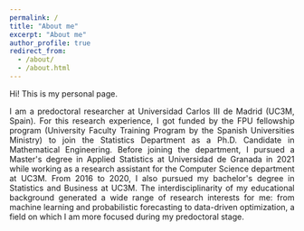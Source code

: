 ```yaml
---
permalink: /
title: "About me"
excerpt: "About me"
author_profile: true
redirect_from: 
  - /about/
  - /about.html
---
```


Hi! This is my personal page.

<div style="text-align: justify"> I am a predoctoral researcher at Universidad Carlos III de Madrid (UC3M, Spain). For this research experience, I got funded by the FPU fellowship program (University Faculty Training Program by the Spanish Universities Ministry) to join the Statistics Department as a Ph.D. Candidate in Mathematical Engineering. Before joining the department, I pursued a Master's degree in Applied Statistics at Universidad de Granada in 2021 while working as a research assistant for the Computer Science department at UC3M. From 2016 to 2020, I also pursued my bachelor's degree in Statistics and Business at UC3M. The interdisciplinarity of my educational background generated a wide range of research interests for me: from machine learning and probabilistic forecasting to data-driven optimization, a field on which I am more focused during my predoctoral stage. </div>
